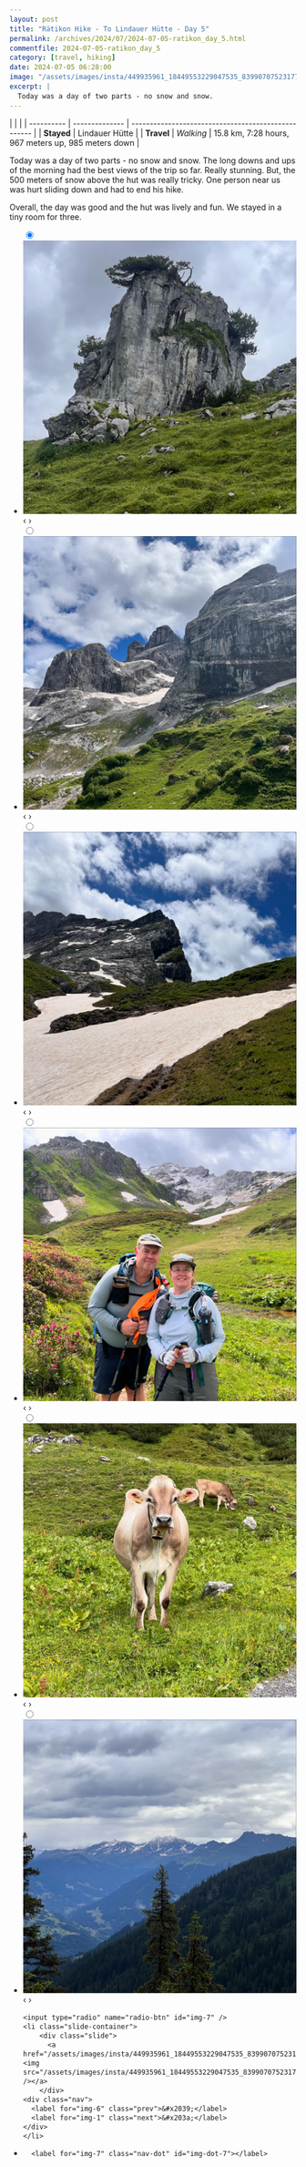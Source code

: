```yaml
---
layout: post
title: "Rätikon Hike - To Lindauer Hütte - Day 5"
permalink: /archives/2024/07/2024-07-05-ratikon_day_5.html
commentfile: 2024-07-05-ratikon_day_5
category: [travel, hiking]
date: 2024-07-05 06:28:00
image: "/assets/images/insta/449935961_18449553229047535_8399070752317701108_n_18040416547931376.jpg"
excerpt: |
  Today was a day of two parts - no snow and snow.
---
```


|            |                |
| ---------- | -------------- | --------------------------------------------------- |
| **Stayed** | Lindauer Hütte |
| **Travel** | _Walking_      | 15.8 km, 7:28 hours, 967 meters up, 985 meters down |

Today was a day of two parts - no snow and snow. The long downs and ups of the morning had the best views of the trip so far. Really stunning. But, the 500 meters of snow above the hut was really tricky. One person near us was hurt sliding down and had to end his hike.

Overall, the day was good and the hut was lively and fun. We stayed in a tiny room for three.

<ul class="slides">
    <input type="radio" name="radio-btn" id="img-1" checked="checked" />
    <li class="slide-container">
        <div class="slide">
          <a href="/assets/images/insta/449924701_18449553259047535_7345627203722761254_n_18098677075423880.jpg"><img src="/assets/images/insta/449924701_18449553259047535_7345627203722761254_n_18098677075423880.jpg" /></a>
        </div>
    <div class="nav">
      <label for="img-7" class="prev">&#x2039;</label>
      <label for="img-2" class="next">&#x203a;</label>
    </div>
    </li>
        <input type="radio" name="radio-btn" id="img-2"  />
    <li class="slide-container">
        <div class="slide">
          <a href="/assets/images/insta/449788804_18449553286047535_9103352770256395012_n_18069978937534795.jpg"><img src="/assets/images/insta/449788804_18449553286047535_9103352770256395012_n_18069978937534795.jpg" /></a>
        </div>
    <div class="nav">
      <label for="img-1" class="prev">&#x2039;</label>
      <label for="img-3" class="next">&#x203a;</label>
    </div>
    </li>
        <input type="radio" name="radio-btn" id="img-3"  />
    <li class="slide-container">
        <div class="slide">
          <a href="/assets/images/insta/449929585_18449553274047535_4113671880833014583_n_18113456347376555.jpg"><img src="/assets/images/insta/449929585_18449553274047535_4113671880833014583_n_18113456347376555.jpg" /></a>
        </div>
    <div class="nav">
      <label for="img-2" class="prev">&#x2039;</label>
      <label for="img-4" class="next">&#x203a;</label>
    </div>
    </li>
        <input type="radio" name="radio-btn" id="img-4"  />
    <li class="slide-container">
        <div class="slide">
          <a href="/assets/images/insta/449972280_18449553298047535_8288529047170004588_n_17846654136250371.jpg"><img src="/assets/images/insta/449972280_18449553298047535_8288529047170004588_n_17846654136250371.jpg" /></a>
        </div>
    <div class="nav">
      <label for="img-3" class="prev">&#x2039;</label>
      <label for="img-5" class="next">&#x203a;</label>
    </div>
    </li>
        <input type="radio" name="radio-btn" id="img-5"  />
    <li class="slide-container">
        <div class="slide">
          <a href="/assets/images/insta/449935819_18449553313047535_3474563877500303845_n_18014833184408413.jpg"><img src="/assets/images/insta/449935819_18449553313047535_3474563877500303845_n_18014833184408413.jpg" /></a>
        </div>
    <div class="nav">
      <label for="img-4" class="prev">&#x2039;</label>
      <label for="img-6" class="next">&#x203a;</label>
    </div>
    </li>
        <input type="radio" name="radio-btn" id="img-6"  />
    <li class="slide-container">
        <div class="slide">
          <a href="/assets/images/insta/449925067_18449553238047535_2374370339803709403_n_18012027305445517.jpg"><img src="/assets/images/insta/449925067_18449553238047535_2374370339803709403_n_18012027305445517.jpg" /></a>
        </div>
    <div class="nav">
      <label for="img-5" class="prev">&#x2039;</label>
      <label for="img-7" class="next">&#x203a;</label>
    </div>
    </li>
    
    <input type="radio" name="radio-btn" id="img-7" />
    <li class="slide-container">
        <div class="slide">
          <a href="/assets/images/insta/449935961_18449553229047535_8399070752317701108_n_18040416547931376.jpg"><img src="/assets/images/insta/449935961_18449553229047535_8399070752317701108_n_18040416547931376.jpg" /></a>
        </div>
    <div class="nav">
      <label for="img-6" class="prev">&#x2039;</label>
      <label for="img-1" class="next">&#x203a;</label>
    </div>
    </li>
			
<li class="nav-dots">
      <label for="img-1" class="nav-dot" id="img-dot-1"></label>
      <label for="img-2" class="nav-dot" id="img-dot-2"></label>
      <label for="img-3" class="nav-dot" id="img-dot-3"></label>
      <label for="img-4" class="nav-dot" id="img-dot-4"></label>
      <label for="img-5" class="nav-dot" id="img-dot-5"></label>
      <label for="img-6" class="nav-dot" id="img-dot-6"></label>

      <label for="img-7" class="nav-dot" id="img-dot-7"></label>

</li>
</ul>
